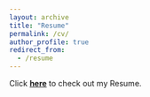 ```yaml
---
layout: archive
title: "Resume"
permalink: /cv/
author_profile: true
redirect_from:
  - /resume
---
```


Click <b>[here](https://rohitgajawada.github.io/files/Resume.pdf)</b> to check out my Resume.
